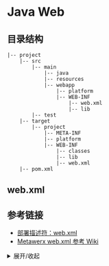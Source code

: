 # Java Web

## 目录结构

```
|-- project
    |-- src
        |-- main
            |-- java
            |-- resources
            |-- webapp
                |-- platform
                |-- WEB-INF
                    |-- web.xml
                    |-- lib
        |-- test
    |-- target
        |-- project
            |-- META-INF
            |-- platform
            |-- WEB-INF
                |-- classes
                |-- lib
                |-- web.xml
    |-- pom.xml
```

## web.xml

## 参考链接

- [部署描述符：web.xml](https://cloud.google.com/appengine/docs/standard/java/config/webxml)
- [Metawerx web.xml 参考 Wiki](https://wiki.metawerx.net/wiki/Web.xml)

<details><summary>展开/收起</summary>
```java
    productionOrderDao.updateProductionProcedureCount(productionProcedure.getProductionprocedureid(), MathUtils.sub(0, productionOrder.getNumber()));
````
</details>



